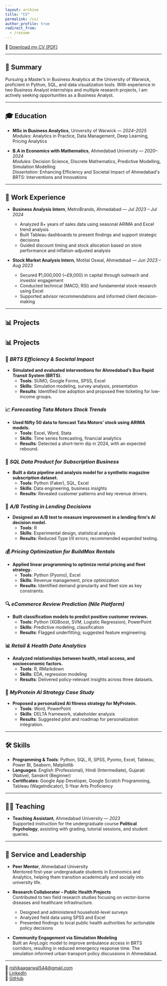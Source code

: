 ```yaml
---
layout: archive
title: "CV"
permalink: /cv/
author_profile: true
redirect_from:
  - /resume
---
```


📄 [Download my CV (PDF)](/Rishika_Agarwal_CV.pdf)

---

## 🎯 Summary

Pursuing a Master’s in Business Analytics at the University of Warwick, proficient in Python, SQL, and data visualization tools. With experience in two Business Analyst internships and multiple research projects, I am actively seeking opportunities as a Business Analyst.

---

## 🎓 Education

- **MSc in Business Analytics**, University of Warwick — *2024–2025*  
  *Modules*: Analytics in Practice, Data Management, Deep Learning, Pricing Analytics

- **B.A in Economics with Mathematics**, Ahmedabad University — *2020–2024*  
  *Modules*: Decision Science, Discrete Mathematics, Predictive Modelling, Simulation Modelling  
  *Dissertation*: Enhancing Efficiency and Societal Impact of Ahmedabad's BRTS: Interventions and Innovations

---

## 💼 Work Experience

- **Business Analysis Intern**, MetroBrands, Ahmedabad — *Jul 2023 – Jul 2024*  
  - Analyzed 8+ years of sales data using seasonal ARIMA and Excel trend analysis  
  - Built Tableau dashboards to present findings and support strategic decisions  
  - Guided discount timing and stock allocation based on store performance and inflation-adjusted analysis

- **Stock Market Analysis Intern**, Motilal Oswal, Ahmedabad — *Jun 2023 – Aug 2023*  
  - Secured ₹1,000,000 (~£9,000) in capital through outreach and investor engagement  
  - Conducted technical (MACD, RSI) and fundamental stock research using Excel  
  - Supported advisor recommendations and informed client decision-making

---

## 📊 Projects

## 📊 Projects

### 🔄 *BRTS Efficiency & Societal Impact*  
- **Simulated and evaluated interventions for Ahmedabad’s Bus Rapid Transit System (BRTS).**  
  - **Tools**: SUMO, Google Forms, SPSS, Excel  
  - **Skills**: Simulation modeling, survey analysis, presentation  
  - **Results**: Identified low adoption and proposed free ticketing for low-income groups.

### 📈 *Forecasting Tata Motors Stock Trends*  
- **Used Nifty 50 data to forecast Tata Motors’ stock using ARIMA models.**  
  - **Tools**: Excel, Word, Stata  
  - **Skills**: Time series forecasting, financial analytics  
  - **Results**: Detected a short-term dip in 2024, with an expected rebound.

### 🧠 *SQL Data Product for Subscription Business*  
- **Built a data pipeline and analysis model for a synthetic magazine subscription dataset.**  
  - **Tools**: Python (Faker), SQL, Excel  
  - **Skills**: Data engineering, business insights  
  - **Results**: Revealed customer patterns and key revenue drivers.

### 🧪 *A/B Testing in Lending Decisions*  
- **Designed an A/B test to measure improvement in a lending firm's AI decision model.**  
  - **Tools**: R  
  - **Skills**: Experimental design, statistical analysis  
  - **Results**: Reduced Type I/II errors; recommended expanded testing.

### 💰 *Pricing Optimization for BuildMax Rentals*  
- **Applied linear programming to optimize rental pricing and fleet strategy.**  
  - **Tools**: Python (Pyomo), Excel  
  - **Skills**: Revenue management, price optimization  
  - **Results**: Identified demand granularity and fleet size as key constraints.

### 🔍 *eCommerce Review Prediction (Nile Platform)*  
- **Built classification models to predict positive customer reviews.**  
  - **Tools**: Python (XGBoost, SVM, Logistic Regression), PowerPoint  
  - **Skills**: Predictive modeling, classification  
  - **Results**: Flagged underfitting; suggested feature engineering.

### 📊 *Retail & Health Data Analytics*  
- **Analyzed relationships between health, retail access, and socioeconomic factors.**  
  - **Tools**: R, RMarkdown  
  - **Skills**: EDA, regression modeling  
  - **Results**: Delivered policy-relevant insights across three datasets.

### 🏢 *MyProtein AI Strategy Case Study*  
- **Proposed a personalized AI fitness strategy for MyProtein.**  
  - **Tools**: Word, PowerPoint  
  - **Skills**: DELTA framework, stakeholder analysis  
  - **Results**: Suggested pilot and roadmap for personalization integration.

---

## 🛠 Skills

- **Programming & Tools**: Python, SQL, R, SPSS, Pyomo, Excel, Tableau, Power BI, Seaborn, Matplotlib  
- **Languages**: English (Professional), Hindi (Intermediate), Gujarati (Native), Sanskrit (Beginner)  
- **Certificates**: Google App Developer, Google Scratch Programming, Tableau (WageIndicator), 5-Year Arts Proficiency

---

## 👩‍🏫 Teaching

- **Teaching Assistant**, Ahmedabad University — *2023*  
  Supported instruction for the undergraduate course **Political Psychology**, assisting with grading, tutorial sessions, and student queries.

---

## 🤝 Service and Leadership

- **Peer Mentor**, Ahmedabad University  
  Mentored first-year undergraduate students in Economics and Analytics, helping them transition academically and socially into university life.
  
- **Research Collaborator – Public Health Projects**  
  Contributed to two field research studies focusing on vector-borne diseases and healthcare infrastructure.  
  - Designed and administered household-level surveys  
  - Analyzed field data using SPSS and Excel  
  - Presented findings to local public health authorities for actionable policy decisions

- **Community Engagement via Simulation Modeling**  
  Built an AnyLogic model to improve ambulance access in BRTS corridors, resulting in reduced emergency response time. The simulation informed urban transport policy discussions in Ahmedabad.

---

📧 rishikaagarwal544@gmail.com  
🔗 [LinkedIn](http://www.linkedin.com/in/rishika-agarwal-uk)  
🐙 [GitHub](https://github.com/RishikaAgarwal2025/Business-Analysis-Portfolio)
